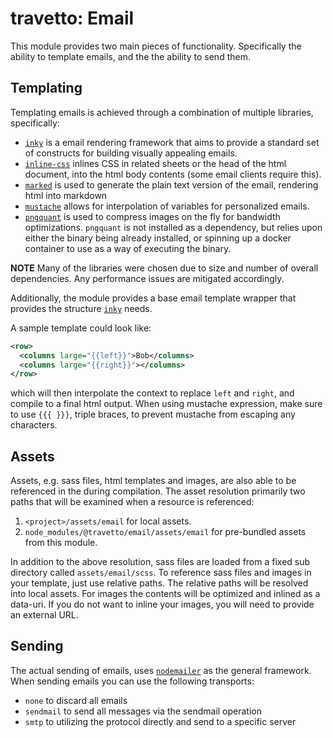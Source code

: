 travetto: Email
===

This module provides two main pieces of functionality. Specifically the ability to template emails, and the the ability to send them.

## Templating
Templating emails is achieved through a combination of multiple libraries, specifically:
* [`inky`](https://github.com/zurb/inky) is a email rendering framework that aims to provide a standard set of constructs for building visually appealing emails.
* [`inline-css`](https://github.com/jonkemp/inline-css) inlines CSS in related sheets or the head of the html document, into the html body contents (some email clients require this).
* [`marked`](https://github.com/markedjs/marked) is used to generate the plain text version of the email, rendering html into markdown
* [`mustache`](https://github.com/janl/mustache.js/) allows for interpolation of variables for personalized emails.
* [`pngquant`](https://pngquant.org/) is used to compress images on the fly for bandwidth optimizations. `pngquant` is not installed as a dependency, but relies upon either the binary being already installed, or spinning up a docker container to use as a way of executing the binary.

**NOTE** Many of the libraries were chosen due to size and number of overall dependencies.  Any performance issues are mitigated accordingly.

Additionally, the module provides a base email template wrapper that provides the structure [`inky`](https://github.com/zurb/inky) needs.

A sample template could look like:
```xml
<row>
  <columns large="{{left}}">Bob</columns>
  <columns large="{{right}}"></columns>
</row>
```

which will then interpolate the context to replace `left` and `right`, and compile to a final html output. When using mustache expression, make sure to use `{{{ }}}`, triple braces, to prevent mustache from escaping any characters.

## Assets

Assets, e.g. sass files, html templates and images, are also able to be referenced in the during compilation. The asset resolution primarily two paths that will be examined when a resource is referenced:
1. `<project>/assets/email` for local assets.  
2. `node_modules/@travetto/email/assets/email` for pre-bundled assets from this module.

In addition to the above resolution, sass files are loaded from a fixed sub directory called `assets/email/scss`.  To reference sass files and images in your template, just use relative paths.  The relative paths will be resolved into local assets.  For images the contents will be optimized and inlined as a data-uri.  If you do not want to inline your images, you will need to provide an external URL.

## Sending
The actual sending of emails, uses [`nodemailer`](https://nodemailer.com/about/) as the general framework.  When sending emails you can use the following transports:
* `none` to discard all emails
* `sendmail` to send all messages via the sendmail operation
* `smtp` to utilizing the protocol directly and send to a specific server